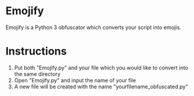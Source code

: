 # Emojify
Emojify is a Python 3 obfuscator which converts your script into emojis.

# Instructions

1. Put both "Emojify.py" and your file which you would like to convert into the same directory
2. Open "Emojify.py" and input the name of your file
3. A new file will be created with the name "yourfilename_obfuscated.py"
